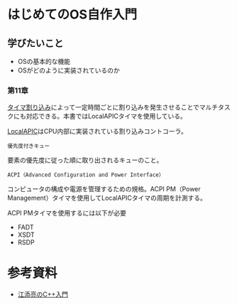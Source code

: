 # はじめてのOS自作入門

## 学びたいこと

- OSの基本的な機能
- OSがどのように実装されているのか

### 第11章

[タイマ割り込み](https://www.wdic.org/w/TECH/%E3%82%BF%E3%82%A4%E3%83%9E%E3%83%BC%E5%89%B2%E3%82%8A%E8%BE%BC%E3%81%BF#:~:text=UNIX-,%E6%A6%82%E8%A6%81,%E3%81%AB%E8%A1%8C%E3%81%AA%E3%81%86%E3%81%93%E3%81%A8%E3%81%8C%E3%81%A7%E3%81%8D%E3%82%8B%E3%80%82)によって一定時間ごとに割り込みを発生させることでマルチタスクにも対応できる。本書ではLocalAPICタイマを使用している。

[LocalAPIC](https://ja.wikipedia.org/wiki/APIC)はCPU内部に実装されている割り込みコントコーラ。

`優先度付きキュー`

要素の優先度に従った順に取り出されるキューのこと。


`ACPI（Advanced Configuration and Power Interface）`

コンピュータの構成や電源を管理するための規格。ACPI PM（Power Management）タイマを使用してLocalAPICタイマの周期を計測する。

ACPI PMタイマを使用するには以下が必要
- FADT
- XSDT
- RSDP





# 参考資料
- [江添亮のC++入門](https://ezoeryou.github.io/cpp-intro/)